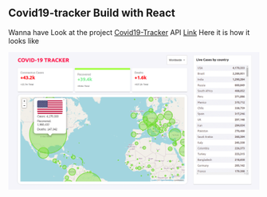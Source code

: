 ## Covid19-tracker Build with React

Wanna have Look at the project [Covid19-Tracker](https://covid19-traker.netlify.app/)
API [Link](https://corona.lmao.ninja/docs/#/)
Here it is how it looks like

![covid](covid.png)